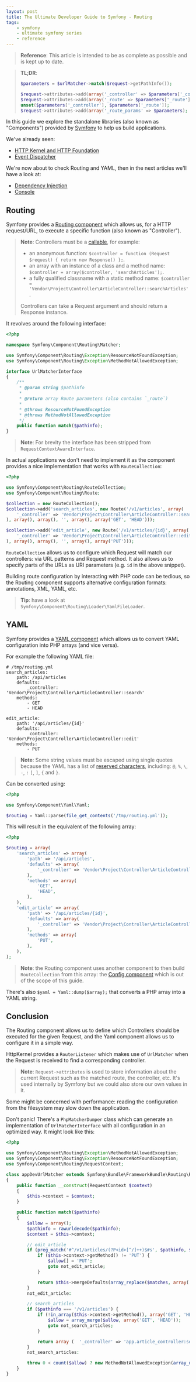 ```yaml
---
layout: post
title: The Ultimate Developer Guide to Symfony - Routing
tags:
    - symfony
    - ultimate symfony series
    - reference
---
```


> **Reference**: This article is intended to be as complete as possible and is
> kept up to date.

> **TL;DR**:
>
> ```php
> $parameters = $urlMatcher->match($request->getPathInfo());
>
> $request->attributes->add(array('_controller' => $parameters['_controller']);
> $request->attributes->add(array('_route' => $parameters['_route']);
> unset($parameters['_controller'], $parameters['_route']);
> $request->attributes->add(array('_route_params' => $parameters);
> ```

In this guide we explore the standalone libraries (also known as "Components")
provided by [Symfony](http://symfony.com) to help us build applications.

We've already seen:

* [HTTP Kernel and HTTP Foundation](/2016/02/03/ultimate-symfony-http-kernel.html)
* [Event Dispatcher](/2016/02/10/ultimate-symfony-event-dispatcher.html)

We're now about to check Routing and YAML, then in the next articles we'll have a look at:

* [Dependency Injection](/2016/02/24/ultimate-symfony-dependency-injection.html)
* [Console](/2016/03/02/ultimate-symfony-console.html)

## Routing

Symfony provides a [Routing component](http://symfony.com/doc/current/components/routing/introduction.html)
which allows us, for a HTTP request/URL, to execute a specific function (also known as "Controller").

> **Note**: Controllers must be a [callable](http://php.net/manual/en/language.types.callable.php),
> for example:
>
> * an anonymous function: `$controller = function (Request $request) { return new Response() };`.
> * an array with an instance of a class and a method name:
>   `$controller = array($controller, 'searchArticles');`.
> * a fully qualified classname with a static method name:
>  `$controller = 'Vendor\Project\Controller\ArticleController::searchArticles'`.
>
> Controllers can take a Request argument and should return a Response instance.

It revolves around the following interface:

```php
<?php

namespace Symfony\Component\Routing\Matcher;

use Symfony\Component\Routing\Exception\ResourceNotFoundException;
use Symfony\Component\Routing\Exception\MethodNotAllowedException;

interface UrlMatcherInterface
{
    /**
     * @param string $pathinfo
     *
     * @return array Route parameters (also contains `_route`)
     *
     * @throws ResourceNotFoundException
     * @throws MethodNotAllowedException
     */
    public function match($pathinfo);
}
```

> **Note**: For brevity the interface has been stripped from `RequestContextAwareInterface`.

In actual applications we don't need to implement it as the component provides
a nice implementation that works with `RouteCollection`:

```php
<?php

use Symfony\Component\Routing\RouteCollection;
use Symfony\Component\Routing\Route;

$collection = new RouteCollection();
$collection->add('search_articles', new Route('/v1/articles', array(
    '_controller' => 'Vendor\Project\Controller\ArticleController::search',
), array(), array(), '', array(), array('GET', 'HEAD')));

$collection->add('edit_article', new Route('/v1/articles/{id}', array(
    '_controller' => 'Vendor\Project\Controller\ArticleController::edit',
), array(), array(), '', array(), array('PUT')));
```

`RouteCollection` allows us to configure which Request will match our controllers:
via URL patterns and Request method. It also allows us to specify parts of the URLs
as URI parameters (e.g. `id` in the above snippet).

Building route configuration by interacting with PHP code can be tedious, so the
Routing component supports alternative configuration formats: annotations, XML, YAML, etc.

> **Tip**: have a look at `Symfony\Component\Routing\Loader\YamlFileLoader`.

## YAML

Symfony provides a [YAML component](http://symfony.com/doc/current/components/yaml/introduction.html)
which allows us to convert YAML configuration into PHP arrays (and vice versa).

For example the following YAML file:

```
# /tmp/routing.yml
search_articles:
    path: /api/articles
    defaults:
        _controller: 'Vendor\Project\Controller\ArticleController::search'
    methods:
        - GET
        - HEAD

edit_article:
    path: '/api/articles/{id}'
    defaults:
        _controller: 'Vendor\Project\Controller\ArticleController::edit'
    methods:
        - PUT
```

> **Note**: Some string values must be escaped using single quotes because the YAML
> has a list of [reserved characters](http://stackoverflow.com/a/22235064), including:
> `@`, `%`, `\`, `-`, `:` `[`, `]`, `{` and `}`.

Can be converted using:

```php
<?php

use Symfony\Component\Yaml\Yaml;

$routing = Yaml::parse(file_get_contents('/tmp/routing.yml'));
```

This will result in the equivalent of the following array:

```php
<?php

$routing = array(
    'search_articles' => array(
        'path' => '/api/articles',
        'defaults' => array(
            '_controller' => 'Vendor\Project\Controller\ArticleController::search',
        ),
        'methods' => array(
            'GET',
            'HEAD',
        ),
    ),
    'edit_article' => array(
        'path' => '/api/articles/{id}',
        'defaults' => array(
            '_controller' => 'Vendor\Project\Controller\ArticleController::edit',
        ),
        'methods' => array(
            'PUT',
        ),
    ),
);
```

> **Note**: the Routing component uses another component to then build `RouteCollection`
> from this array: the [Config component](http://symfony.com/doc/current/components/config/introduction.html)
> which is out of the scope of this guide.

There's also `$yaml = Yaml::dump($array);` that converts a PHP array into a YAML
string.

## Conclusion

The Routing component allows us to define which Controllers should be executed
for the given Request, and the Yaml component allows us to configure it in a simple way.

HttpKernel provides a `RouterListener` which makes use of `UrlMatcher` when the
Request is received to find a corresponding controller.

> **Note**: `Request->attributes` is used to store information about the current
> Request such as the matched route, the controller, etc. It's used internally
> by Symfony but we could also store our own values in it.

Some might be concerned with performance: reading the configuration from the
filesystem may slow down the application.

Don't panic! There's a `PhpMatcherDumper` class which can generate an implementation
of `UrlMatcherInterface` with all configuration in an optimized way. It might look
like this:

```php
<?php

use Symfony\Component\Routing\Exception\MethodNotAllowedException;
use Symfony\Component\Routing\Exception\ResourceNotFoundException;
use Symfony\Component\Routing\RequestContext;

class appDevUrlMatcher extends Symfony\Bundle\FrameworkBundle\Routing\RedirectableUrlMatcher
{
    public function __construct(RequestContext $context)
    {
        $this->context = $context;
    }

    public function match($pathinfo)
    {
        $allow = array();
        $pathinfo = rawurldecode($pathinfo);
        $context = $this->context;

        // edit_article
        if (preg_match('#^/v1/articles/(?P<id>[^/]++)$#s', $pathinfo, $matches)) {
            if ($this->context->getMethod() != 'PUT') {
                $allow[] = 'PUT';
                goto not_edit_article;
            }

            return $this->mergeDefaults(array_replace($matches, array('_route' => 'edit_article')), array (  '_controller' => 'Vendor\Project\Controller\ArticleController::edit',));
        }
        not_edit_article:

        // search_articles
        if ($pathinfo === '/v1/articles') {
            if (!in_array($this->context->getMethod(), array('GET', 'HEAD'))) {
                $allow = array_merge($allow, array('GET', 'HEAD'));
                goto not_search_articles;
            }

            return array (  '_controller' => 'app.article_controller:search',  '_route' => 'Vendor\Project\Controller\ArticleController::search',);
        }
        not_search_articles:

        throw 0 < count($allow) ? new MethodNotAllowedException(array_unique($allow)) : new ResourceNotFoundException();
    }
}
```
